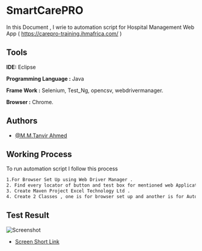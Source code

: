 
# SmartCarePRO

In this Document , I wrie to automation script for  Hospital Management Web App ( https://carepro-training.ihmafrica.com/ )


## Tools 

**IDE:** Eclipse

**Programming Language :** Java 

**Frame Work :** Selenium, Test_Ng, opencsv, webdrivermanager.

**Browser :** Chrome.



## Authors

- [@M.M.Tanvir Ahmed ](https://github.com/Tanvir-Tain)


## Working Process 

To run automation script I follow this process 

```bash
1.For Browser Set Up using Web Driver Manager .
2. Find every locator of button and test box for mentioned web Application By using Driver Manger and web Driver framework . 
3. Create Maven Project Excel Technology Ltd . 
4. Create 2 Classes , one is for browser set up and another is for Auto Data Input in patient Information module from CSV file .
```


## Test Result 

![Screenshot](https://prnt.sc/dKrVw6bwKjU6)

- [Screen Short Link ](https://prnt.sc/dKrVw6bwKjU6)


